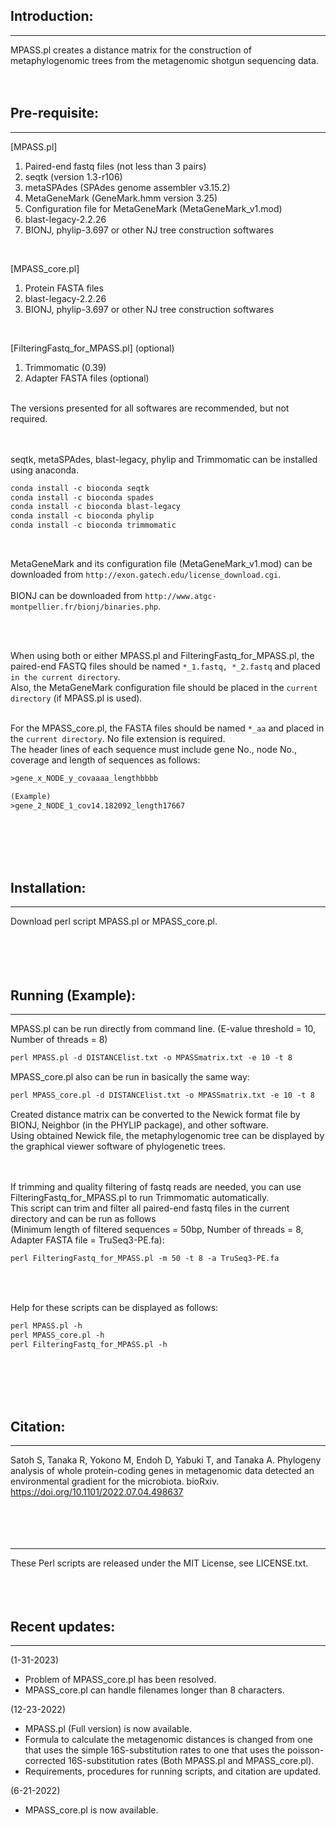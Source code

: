## Introduction:
***
MPASS.pl creates a distance matrix for the construction of metaphylogenomic trees from the metagenomic shotgun sequencing data.<br><br><br>

## Pre-requisite:
***
[MPASS.pl]
1. Paired-end fastq files (not less than 3 pairs)
2. seqtk (version 1.3-r106)
3. metaSPAdes (SPAdes genome assembler v3.15.2)
4. MetaGeneMark (GeneMark.hmm version 3.25)  
5. Configuration file for MetaGeneMark (MetaGeneMark_v1.mod)
6. blast-legacy-2.2.26
7. BIONJ, phylip-3.697 or other NJ tree construction softwares
<br>

[MPASS_core.pl]
1. Protein FASTA files
2. blast-legacy-2.2.26
3. BIONJ, phylip-3.697 or other NJ tree construction softwares
<br>

[FilteringFastq_for_MPASS.pl] (optional)
1. Trimmomatic (0.39)
2. Adapter FASTA files (optional)
<br><br>
<div style="text-align: left;">
The versions presented for all softwares are recommended, but not required.
</div>
<br><br>
<div style="text-align: left;">


seqtk, metaSPAdes, blast-legacy, phylip and Trimmomatic can be installed using anaconda.
</div>

```vb
conda install -c bioconda seqtk
conda install -c bioconda spades
conda install -c bioconda blast-legacy
conda install -c bioconda phylip
conda install -c bioconda trimmomatic
```  
<br>

MetaGeneMark and its configuration file (MetaGeneMark_v1.mod) can be downloaded from `http://exon.gatech.edu/license_download.cgi`.<br><br>
BIONJ can be downloaded from `http://www.atgc-montpellier.fr/bionj/binaries.php`.



<br><br>

When using both or either MPASS.pl and FilteringFastq_for_MPASS.pl, the paired-end FASTQ files should be named `*_1.fastq, *_2.fastq` and placed `in the current directory`.<br>
Also, the MetaGeneMark configuration file should be placed in the `current directory` (if MPASS.pl is used).
<br><br>

For the MPASS_core.pl, the FASTA files should be named `*_aa` and placed in the `current directory`. No file extension is required.<br>
The header lines of each sequence must include gene No., node No., coverage and length of sequences as follows:

```vb
>gene_x_NODE_y_covaaaa_lengthbbbb

(Example)
>gene_2_NODE_1_cov14.182092_length17667
```  
<br><br><br><br>


## Installation:
***
Download perl script MPASS.pl or MPASS_core.pl.
<br><br><br><br><br>

## Running (Example):
***
MPASS.pl can be run directly from command line.
(E-value threshold = 10, Number of threads = 8)
```vb
perl MPASS.pl -d DISTANCElist.txt -o MPASSmatrix.txt -e 10 -t 8
```
MPASS_core.pl also can be run in basically the same way:
```vb
perl MPASS_core.pl -d DISTANCElist.txt -o MPASSmatrix.txt -e 10 -t 8
```

Created distance matrix can be converted to the Newick format file by BIONJ, Neighbor (in the PHYLIP package), and other software.<br>
Using obtained Newick file, the metaphylogenomic tree can be displayed by the graphical viewer software of phylogenetic trees.<br><br><br>


If trimming and quality filtering of fastq reads are needed, you can use FilteringFastq_for_MPASS.pl to run Trimmomatic automatically. <br>
This script can trim and filter all paired-end fastq files in the current directory and can be run as follows<br>
(Minimum length of filtered sequences = 50bp, Number of threads = 8, Adapter FASTA file = TruSeq3-PE.fa):

```vb
perl FilteringFastq_for_MPASS.pl -m 50 -t 8 -a TruSeq3-PE.fa
```
<br><br>

Help for these scripts can be displayed as follows:
```vb
perl MPASS.pl -h
perl MPASS_core.pl -h
perl FilteringFastq_for_MPASS.pl -h
```

<br><br><br><br>

## Citation:
***
Satoh S, Tanaka R, Yokono M, Endoh D, Yabuki T, and Tanaka A. Phylogeny analysis of whole protein-coding genes in metagenomic data detected an environmental gradient for the microbiota. bioRxiv. https://doi.org/10.1101/2022.07.04.498637
<br><br><br><br><br>

***
These Perl scripts are released under the MIT License, see LICENSE.txt.
<br><br><br><br>

## Recent updates:
***
(1-31-2023)
- Problem of MPASS_core.pl has been resolved.
- MPASS_core.pl can handle filenames longer than 8 characters.

(12-23-2022)
- MPASS.pl (Full version) is now available.
- Formula to calculate the metagenomic distances is changed from one that uses the simple 16S-substitution rates to one that uses the poisson-corrected 16S-substitution rates (Both MPASS.pl and MPASS_core.pl).
- Requirements, procedures for running scripts, and citation are updated.

(6-21-2022)
- MPASS_core.pl is now available.
<br><br>
